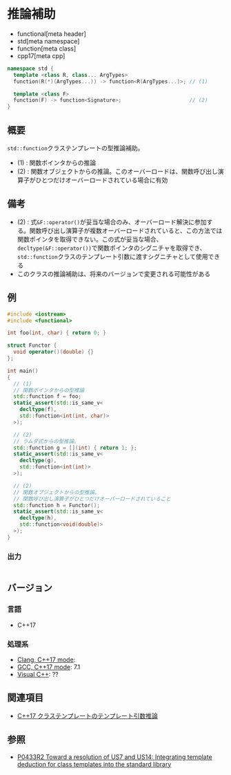 # 推論補助
* functional[meta header]
* std[meta namespace]
* function[meta class]
* cpp17[meta cpp]

```cpp
namespace std {
  template <class R, class... ArgTypes>
  function(R(*)(ArgTypes...)) -> function<R(ArgTypes...)>; // (1)

  template <class F>
  function(F) -> function<Signature>;                      // (2)
}
```

## 概要
`std::function`クラステンプレートの型推論補助。

- (1) : 関数ポインタからの推論
- (2) : 関数オブジェクトからの推論。このオーバーロードは、関数呼び出し演算子がひとつだけオーバーロードされている場合に有効


## 備考
- (2) : 式`&F::operator()`が妥当な場合のみ、オーバーロード解決に参加する。関数呼び出し演算子が複数オーバーロードされていると、この方法では関数ポインタを取得できない。この式が妥当な場合、`decltype(&F::operator())`で関数ポインタのシグニチャを取得でき、`std::function`クラスのテンプレート引数に渡すシグニチャとして使用できる
- このクラスの推論補助は、将来のバージョンで変更される可能性がある

## 例
```cpp
#include <iostream>
#include <functional>

int foo(int, char) { return 0; }

struct Functor {
  void operator()(double) {}
};

int main()
{
  // (1)
  // 関数ポインタからの型推論
  std::function f = foo;
  static_assert(std::is_same_v<
    decltype(f),
    std::function<int(int, char)>
  >);

  // (2)
  // ラムダ式からの型推論。
  std::function g = [](int) { return 1; };
  static_assert(std::is_same_v<
    decltype(g),
    std::function<int(int)>
  >);

  // (2)
  // 関数オブジェクトからの型推論。
  // 関数呼び出し演算子がひとつだけオーバーロードされていること
  std::function h = Functor();
  static_assert(std::is_same_v<
    decltype(h),
    std::function<void(double)>
  >);
}
```

### 出力
```
```


## バージョン
### 言語
- C++17

### 処理系
- [Clang, C++17 mode](/implementation.md#clang):
- [GCC, C++17 mode](/implementation.md#gcc): 7.1
- [Visual C++](/implementation.md#visual_cpp): ??


## 関連項目
- [C++17 クラステンプレートのテンプレート引数推論](/lang/cpp17/type_deduction_for_class_templates.md)


## 参照
- [P0433R2 Toward a resolution of US7 and US14: Integrating template deduction for class templates into the standard library](http://www.open-std.org/jtc1/sc22/wg21/docs/papers/2017/p0433r2.html)

